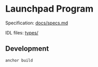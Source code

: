 # Launchpad Program

Specification: [docs/specs.md](docs/specs.md)

IDL files: [types/](types/)

## Development

```bash
anchor build
```
